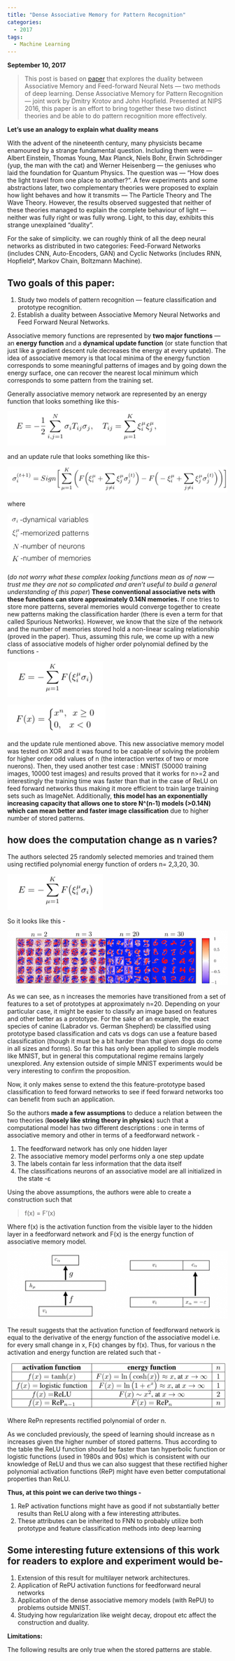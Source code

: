 ```yaml
---
title: "Dense Associative Memory for Pattern Recognition"
categories:
  - 2017
tags:
  - Machine Learning
---
```

**September 10, 2017** 

> This post is based on [paper](https://arxiv.org/abs/1606.01164) that explores the duality between Associative Memory and Feed-forward Neural Nets — two methods of deep learning. Dense Associative Memory for Pattern Recognition — joint work by Dmitry Krotov and John Hopfield. Presented at NIPS  2016, this paper is an effort to bring together these two distinct  theories and be able to do pattern recognition more effectively.

**Let’s use an analogy to explain what duality means**

With the advent of the nineteenth century, many physicists became enamoured by a strange fundamental question. Including them were — Albert Einstein, Thomas Young, Max Planck, Niels
Bohr, Erwin Schrödinger (yup, the man with the cat) and Werner Heisenberg — the geniuses who laid the foundation for Quantum Physics. The question was — “How does the light travel from one place to another?”. A few experiments and some abstractions later, two complementary theories were proposed to explain how light behaves and how it transmits — The Particle Theory and The Wave Theory. However, the results observed suggested that neither of these theories managed to explain the complete behaviour of light — neither was fully right or was fully wrong. Light, to this day, exhibits this strange unexplained “duality”.

For the sake of simplicity. we can roughly think of all the deep neural networks as distributed in two categories: Feed-Forward Networks (includes CNN, Auto-Encoders, GAN) and Cyclic Networks (includes RNN, Hopfield*, Markov Chain, Boltzmann Machine).

## Two goals of this paper:

1. Study two models of pattern recognition — feature classification and prototype recognition.
2. Establish a duality between Associative Memory Neural Networks and Feed Forward Neural Networks.

Associative memory functions are represented by **two major functions** — an **energy function** and a **dynamical update function** (or state function that just like a gradient descent rule decreases the energy at every update). The idea of associative memory is that local minima of the energy function corresponds to some meaningful patterns of images and by going down the energy surface, one can recover the
nearest local minimum which corresponds to some pattern from the
training set.

Generally associative memory network are represented by an energy function that looks something like this-

![](\assets\associative-memory\1.png)

and an update rule that looks something like this-

![](\assets\associative-memory\2.png)

where

![](\assets\associative-memory\3.png)

(*do not worry what these complex looking functions mean as of now — trust me they are not so complicated and aren’t useful to build a general understanding of this paper*)  **These conventional associative nets with these functions can store approximately 0.14N memories.** If one tries to store more patterns, several memories would converge together to create new patterns making the classification harder (there is even a term for that called Spurious Networks). However, we know that the size of the network and the number of memories stored hold a non-linear scaling relationship (proved in the paper). Thus, assuming this rule, we come up with a new class of associative models of higher order polynomial defined by the functions -

![](\assets\associative-memory\4.png)

![](\assets\associative-memory\5.png)

and the update rule mentioned above. This new associative memory model was tested on XOR and it was found to be capable of solving the problem for higher order odd values of n (the interaction vertex of two or more nuerons). Then, they used another test case : MNIST (50000 training images, 10000 test images) and results proved that it works for n>=2 and interestingly the training time was faster than that in the case of ReLU on feed forward networks thus making it more efficient to train large training sets such as ImageNet. Additionally, **this model has an exponentially increasing capacity that allows one to store N^(n-1) models (>0.14N) which can mean better and faster image classification** due to higher number of stored patterns.

## how does the computation change as n varies?

The authors selected 25 randomly selected memories and trained them using rectified polynomial energy function of orders n= 2,3,20, 30.

![](\assets\associative-memory\6.png)

So it looks like this -

![](\assets\associative-memory\7.png)

As we can see, as n increases the memories have transitioned from a set of features to a set of prototypes at approximately n=20. Depending on your particular case, it might be easier to classify an image based on features and other better as a prototype. For the sake of an example, the exact species of canine (Labrador vs. German Shepherd) be classified using prototype based classification and cats vs dogs can use a feature based classification (though it must be a bit harder than that given dogs do come in all sizes and forms). So far this has only been applied to simple models like MNIST, but in general this computational regime remains largely unexplored. Any extension outside of simple MNIST experiments would be very interesting to confirm the proposition.

Now, it only makes sense to extend the this feature-prototype based classification to feed forward networks to see if feed forward networks too can benefit from such an application.

So the authors **made a few assumptions** to deduce a relation between the two theories (**loosely like string theory in physics**) such that a computational model has two different descriptions : one in terms of associative memory and other in terms of a feedforward network -

1. The feedforward network has only one hidden layer
2. The associative memory model performs only a one step update
3. The labels contain far less information that the data itself
4. The classifications neurons of an associative model are all initialized in the state -ε

Using the above assumptions, the authors were able to create a construction such that

> f(x) = F’(x)

Where f(x) is the activation function from the visible layer to the hidden layer in a feedforward network and F(x) is the energy function of associative memory model.

![](\assets\associative-memory\8.png)


The result suggests that the activation function of feedforward network is equal to the derivative of the energy function of the associative model i.e. for every small change in x, F(x) changes by f(x). Thus, for various n the activation and energy function are related such that -

![](\assets\associative-memory\9.png)

Where RePn represents rectified polynomial of order n.

As we concluded previously, the speed of learning should increase as n increases given the higher number of stored patterns. Thus according to the table the ReLU function should be faster than tan hyperbolic function or logistic functions (used in 1980s and 90s) which is consistent with our knowledge of ReLU and thus we can also suggest that these rectified higher polynomial activation functions (ReP) might have even better computational properties than ReLU.

**Thus, at this point we can derive two things -**

1. ReP activation functions might have as good if not substantially better results than ReLU along with a few interesting attributes.
2. These attributes can be inherited to FNN to probably utilize both prototype and feature classification methods into deep learning

## Some interesting future extensions of this work for readers to explore and experiment would be-

1. Extension of this result for multilayer network architectures.
2. Application of RePU activation functions for feedforward neural networks
3. Application of the dense associative memory models (with RePU) to problems outside MNIST.
4. Studying how regularization like weight decay, dropout etc affect the construction and duality.

**Limitations:**

The following results are only true when the stored patterns are stable.